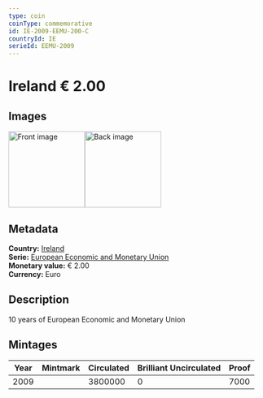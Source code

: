 ```yaml
---
type: coin
coinType: commemorative
id: IE-2009-EEMU-200-C
countryId: IE
serieId: EEMU-2009
---
```


# Ireland € 2.00

## Images

<img src="../../Images/common-2007-200.png" height="150" alt="Front image"><img src="Images/IE-2009-200-000.png" height="150" alt="Back image">

## Metadata

**Country:** [Ireland](../../Countries/Ireland/index.md)\
**Serie:** [European Economic and Monetary Union](index.md)\
**Monetary value:** € 2.00\
**Currency:** Euro

## Description
10 years of European Economic and Monetary Union

## Mintages

| Year | Mintmark | Circulated | Brilliant Uncirculated | Proof |
| ---- | -------- | ---------- | ---------------------- | ----- |
| 2009 |  | 3800000 | 0 | 7000 |
